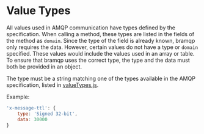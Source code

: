 # Value Types

All values used in AMQP communication have types defined by the specification. When calling a method, these types are listed in the fields of the method as `domain`. Since the type of the field is already known, bramqp only requires the data. However, certain values do not have a type or `domain` specified. These values would include the values used in an array or table. To ensure that bramqp uses the correct type, the type and the data must both be provided in an object.

The type must be a string matching one of the types available in the AMQP specification, listed in [valueTypes.js](../lib/valueTypes.js).

Example:

```javascript
'x-message-ttl': {
	type: 'Signed 32-bit',
	data: 30000
}
```
